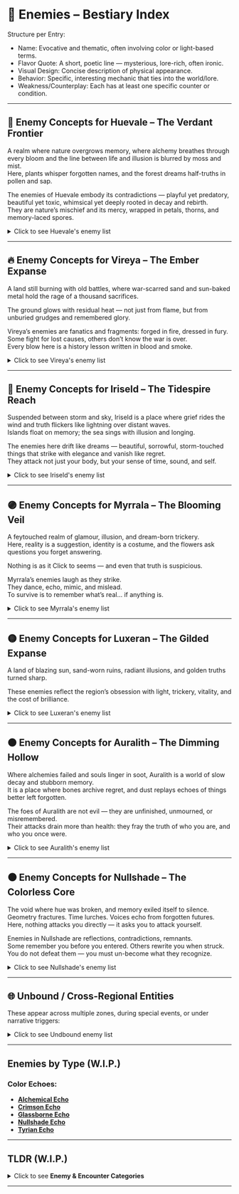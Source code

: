 
# 👹 Enemies – Bestiary Index

Structure per Entry:
- Name: Evocative and thematic, often involving color or light-based terms.
- Flavor Quote: A short, poetic line — mysterious, lore-rich, often ironic.
- Visual Design: Concise description of physical appearance.
- Behavior: Specific, interesting mechanic that ties into the world/lore.
- Weakness/Counterplay: Each has at least one specific counter or condition.

---

## 🌿 Enemy Concepts for Huevale – The Verdant Frontier

A realm where nature overgrows memory, 
where alchemy breathes through every bloom 
and the line between life and illusion is blurred by moss and mist.  
Here, plants whisper forgotten names, and the forest dreams half-truths in pollen and sap.

The enemies of Huevale embody its contradictions 
— playful yet predatory, beautiful yet toxic, whimsical yet deeply rooted in decay and rebirth.  
They are nature’s mischief and its mercy, wrapped in petals, thorns, and memory-laced spores.

<details><summary>Click to see Huevale's enemy list</summary>

---

### [Sapborn Stalker](./enemies/sapborn-stalker.md)
> “Roots remember where you stepped.”

<img src="../assets/sprites/enemies/huevale/sapborn-stalker.png" alt="Sapborn Stalker Sprite" width="200">

Semi-humanoid creature made of twisting sap and bark.  
Burrows through roots to ambush.  
Weak to fire and severing effects.  
Camouflages among foliage when still.

---

### [Boglight Mimic](./enemies/boglight-mimic.md)
> “Some will-o’-the-wisps aren't lost. They're hunting.”

<img src="../assets/sprites/enemies/huevale/boglight-mimic.png" alt="Boglight Mimic Sprite" width="200">

Glowing green-blue orbs that lure players into swamp traps.  
On close approach, transforms into a leeching spirit.  
Weak to light-based spells or illusions.

---

### [Verdant Maw](./enemies/verdant-maw.md)
> “A flower with teeth is still a flower.”

<img src="../assets/sprites/enemies/huevale/verdant-maw.png" alt="Verdant Maw Sprite" width="200">

Giant carnivorous plant rooted in place.  
Lures players with illusory items or NPCs, then snaps.  
Can be bypassed with stealth or charmed with Limerick Druid’s flute.

---

### [Sporekin](./enemies/sporekin.md)
> “Born of breath, fed by decay.”

<img src="../assets/sprites/enemies/huevale/sporekin.png" alt="Sporekin Sprite" width="200">

Child-sized fungal husks with mossy faces and glowing eyes.  
Release hallucinogenic spores that alter controls or visuals.  
Immune to poison, vulnerable to sonic and purifying effects.

---

### [Thornwrithe Beast](./enemies/thornwrithe-beast.md)
> “It bleeds bramble. And it’s fast.”

<img src="../assets/sprites/enemies/huevale/thornwrithe-beast.png" alt="Thornwrithe Beast Sprite" width="200">

Quadruped overgrown with thorns and vines.  
Leaves a trail of entangling roots, lunges from the underbrush.  
Can be slowed with earth magic, enraged by Crimson.

---

### [Limeroot Trickster](./enemies/limeroot-trickster.md)
> “It rhymes, then strikes.”

<img src="../assets/sprites/enemies/huevale/limeroot-trickster.png" alt="Limeroot Trickster Sprite" width="200">

Illusion-casting spirit that copies Limerick Druid’s mannerisms.  
Speaks in reversed limericks, casts mirror illusions to disorient.  
Must be unrhymed (interrupted spellcasting) to break illusions.

---

### [Chartreuse Husk](./enemies/chartreuse-husk.md)
> “A tonic left too long to rot.”

<img src="../assets/sprites/enemies/huevale/chartreuse-husk.png" alt="Chartreuse Husk Sprite" width="200">

Once-human monk bloated by corrupted potions.  
Sprays acidic laughter mist (damages and causes confusion).  
Bursts on death, leaving puddles of unstable alchemy.

---

### [Grovebound Sentinel](./enemies/grovebound-sentinel.md)
> “The trees gave it orders. It never stopped listening.”

<img src="../assets/sprites/enemies/huevale/grovebound-sentinel.png" alt="Grovebound Sentinel Sprite" width="200">

Animated wooden golem clad in emerald vines.  
Guards sacred ruins, resists all elemental magic.  
Can only be disabled by solving nearby environment puzzle.

---

### [Fangbloom Wyrm](./enemies/fangbloom-wyrm.md)
> “Buried in blossom, it waits for motion.”

<img src="../assets/sprites/enemies/huevale/fangbloom-wyrm.png" alt="Fangbloom Wyrm Sprite" width="200">

Snake-like vine beast hiding beneath flower beds.  
Emerges to grab and constrict, then slithers back.  
Detected only with Skobeloff Lens or Echo spells.

---

### [Mossgrave Revenant](./enemies/mossgrave-revenant.md)
> “Even the ghosts here wear green.”

<img src="../assets/sprites/enemies/huevale/mossgrave-revenant.png" alt="Mossgrave Revenant Sprite" width="200">

Verdant-armored specter of a fallen knight.  
Channels dream-poison through sword swings.  
Weak to light and memory-based attacks (e.g. Celadon Shards).

</details>

---

## 🔥 Enemy Concepts for Vireya – The Ember Expanse

A land still burning with old battles, 
where war-scarred sand and sun-baked metal hold the rage of a thousand sacrifices.  

The ground glows with residual heat 
— not just from flame, but from unburied grudges and remembered glory.

Vireya’s enemies are fanatics and fragments: forged in fire, dressed in fury.  
Some fight for lost causes, others don’t know the war is over.  
Every blow here is a history lesson written in blood and smoke.

<details><summary>Click to see Vireya's enemy list</summary>

---

### [Ashwrought Colossus](./enemies/ashwrought-colossus.md)
> “Built for war. Reforged by memory.”

<img src="../assets/sprites/enemies/vireya/ashwrought-colossus.png" alt="Ashwrought Colossus Sprite" width="200">

Towering construct made from molten iron and ancient siege wreckage.  
Emits heat waves that drain stamina.  
Can be staggered by fire magic — it absorbs too much and cracks.

---

### [Crimson Echo](./enemies/crimson-echo.md)
> “Battle never ends when memory screams louder than death.”

<img src="../assets/sprites/enemies/vireya/crimson-echo.png" alt="Crimson Echo Sprite" width="200">

A ghostly warrior trapped in an eternal duel loop.  
Reflects the last hit it received, forcing players to adapt.  
Weak to silence and time-breaking effects.

---

### [Fox Mirage](./enemies/fox-mirage.md)
> “Blink once — it’s gone. Blink again — it’s behind you.”

<img src="../assets/sprites/enemies/vireya/fox-mirage.png" alt="Fox Mirage Sprite" width="200">

Illusory predator mimicking Nacarat’s trickery.  
Leaves illusory duplicates that confuse AI targeting.  
Revealed only in mirrored terrain or by Cinnabar Seal.

---

### [Searblood Cultist](./enemies/searblood-cultist.md)
> “Their veins boil. Their gods demand it.”

<img src="../assets/sprites/enemies/vireya/searblood-cultist.png" alt="Searblood Cultist Sprite" width="200">

Blood-sacrificing zealots that set themselves aflame to empower attacks.  
Explode on death, igniting the terrain.  
Can be pacified briefly by Crimson Weaver’s thread.

---

### [Lava-Fused Behemoth](./enemies/lava-fused-behemoth.md)
> “Born in magma. Tempered by wrath.”

<img src="../assets/sprites/enemies/vireya/lava-fused-behemoth.png" alt="Lava-Fused Behemoth Sprite" width="200">

A monstrous, slow-moving beast with obsidian skin and cracks of flame.  
Cannot cross cooled earth (can freeze lava paths).  
Weak spot: molten vent on its back.

---

### [Red Widow](./enemies/red-widow.md)
> “Her kisses are funerals.”

<img src="../assets/sprites/enemies/vireya/red-widow.png" alt="Red Widow Sprite" width="200">

Assassins dressed in red lace armor.  
Use heat mirage cloaking, darting in and out of visibility.  
Can charm NPCs mid-fight or turn them on the player.

---

### [Bannerbound Revenant](./enemies/bannerbound-revenant.md)
> “It doesn't remember who it fought for — only that it must keep marching.”

<img src="../assets/sprites/enemies/vireya/bannerbound-revenant.png" alt="Bannerbound Revenant Sprite" width="200">

A spectral soldier dragging a burning banner behind.  
Each flag raises fallen warriors as lesser shades.  
Silence the banner (or steal it) to weaken them.

---

### [Glasslash Serpent](./enemies/glasslash-serpent.md)
> “Born of heat and betrayal.”

<img src="../assets/sprites/enemies/vireya/glasslash-serpent.png" alt="Glasslash Serpent Sprite" width="200">

Lava-glass snake with razor scales.  
Shatters into sharp projectiles when hit.  
Weak to vibration (use drum-based or sonic magic).

---

### [Funeral Dancer](./enemies/funeral-dancer.md)
> “She dances to end things. And always ends with a bow.”

<img src="../assets/sprites/enemies/vireya/funeral-dancer.png" alt="Funeral Dancer Sprite" width="200">

Spinning dancer in ceremonial garb.  
Slashes in wide arcs while laughing eerily.  
Leaves a glowing sigil on the ground — triggers a delayed explosion.

---

### [Bloodroot Effigy](./enemies/bloodroot-effigy.md)
> “Built of martyr bones. Fueled by prayer.”

<img src="../assets/sprites/enemies/vireya/bloodroot-effigy.png" alt="Bloodroot Effigy Sprite" width="200">

A twisted golem built from the remains of heroes, infused with Crimson Bloom essence.  
Each strike on it hurts both the player and the attacker, unless the player is Verdant-bound.  
Best defeated through stealth or puzzle triggers.

</details>

---


## 🌊 Enemy Concepts for Iriseld – The Tidespire Reach

Suspended between storm and sky, 
Iriseld is a place where grief rides the wind and truth flickers like lightning over distant waves.  
Islands float on memory; the sea sings with illusion and longing.

The enemies here drift like dreams 
— beautiful, sorrowful, storm-touched things that strike with elegance and vanish like regret.  
They attack not just your body, but your sense of time, sound, and self.

<details><summary>Click to see Iriseld's enemy list</summary>

---

### [Glassborne Echo](./enemies/glassborne-echo.md)
> “It doesn’t shatter. It reflects you... wrong.”

<img src="../assets/sprites/enemies/iriseld/glassborne-echo.png" alt="Glassborne Echo Sprite" width="200">

Phantom entity formed from broken enchanted glass.  
Mimics the player’s last movement pattern — delayed mirror attacks.  
Shatters into sharp arcs when hit by lightning.

---

### [Skycall Wraith](./enemies/skycall-wraith.md)
> “The wind lost its name. So it screams.”

<img src="../assets/sprites/enemies/iriseld/skycall-wraith.png" alt="Skycall Wraith Sprite" width="200">

Pale, robed specters drifting on updrafts.  
Emit disruption shrieks that disable gliding and storm-gliding for short durations.  
Weak to grounded attacks and heavy elements.

---

### [Abyssal Current](./enemies/abyssal-current.md)
> “The tide remembers. The tide regrets.”

<img src="../assets/sprites/enemies/iriseld/abyssal-current.png" alt="Abyssal Current Sprite" width="200">

Serpentine water creature made of living memory-water, hunts near storm-wrecked coasts.  
Shifts between water and vapor; hits drain memory charges (disabling certain passive buffs).  
Temporarily banished by Zaffre Vial or Mind Echo abilities.

---

### [Stormwrit Hound](./enemies/stormwrit-hound.md)
> “It howls in lightning — and leaps between bolts.”

<img src="../assets/sprites/enemies/iriseld/stormwrit-hound.png" alt="Stormwrit Hound Sprite" width="200">

Four-legged skybeast made of cloud, wire, and plasma.  
Attacks with flash-teleports and static fields.  
Weak to harmonic resonance (e.g. flute, skybell chimes).

---

### [Sorrowwing](./enemies/sorrowwing.md)
> “It cries your name before you hear it.”

<img src="../assets/sprites/enemies/iriseld/sorrowwing.png" alt="Sorrowwing Sprite" width="200">

Ghostly birdlike creatures with humanlike eyes.  
Emit a sorrowful call that pulls the player toward ledges.  
Blocked by Cerulean Cloak or resisted with a memory artifact.

---

### [Tempest Marionette](./enemies/tempest-marionette.md)
> “She dances on wires strung from lightning.”

<img src="../assets/sprites/enemies/iriseld/tempest-marionette.png" alt="Tempest Marionette Sprite" width="200">

Sky-dancer puppet animated by storm-energy.  
Fights with aerial combos; parries magic with elegance.  
Can be overloaded by storm surge spells.

---

### [Whisperglass Wyrm](./enemies/whisperglass-wyrm.md)
> “You never hear it speak. But the cliff listens.”

<img src="../assets/sprites/enemies/iriseld/whisperglass-wyrm.png" alt="Whisperglass Wyrm Sprite" width="200">

Semi-transparent serpent that burrows through sky-islands.  
Spawns illusions of falling paths or invisible foes.  
Best revealed using Payne’s Brush or Skyglass Prisms.

---

### [Tideworn Apostle](./enemies/tideworn-apostle.md)
> “She drowned for knowledge. Now she walks for silence.”

<img src="../assets/sprites/enemies/iriseld/tideworn-apostle.png" alt="Tideworn Apostle Sprite" width="200">

Sea-cloaked undead scholar with glowing journal pages.  
Casts ink-black storm runes that scramble spell targeting.  
Weak to silence and fire.

---

### [Feathered Null](./enemies/feathered-null.md)
> “The wind gave up. It became still.”

<img src="../assets/sprites/enemies/iriseld/feathered-null.png" alt="Feathered Null Sprite" width="200">

A hovering, colorless humanoid creature with shredded wings.  
Disables storm-based traversal nearby.  
Can only be defeated with a combo of hue-bound gliding and memory reactivation.

---

### [Mirrorwake Duelist](./enemies/mirrorwake-duelist.md)
> “She fights in reflections. Yours. Hers. Anyone’s.”

> [!WARNING] No sprite yet...

<!-- <img src="../assets/sprites/enemies/iriseld/mirrorwake-duelist.png" alt="Mirrorwake Duelist Sprite" width="200"> -->

Illusory swordmaster from the ancient Skyglass arena.  
Moves unpredictably; teleports through mirrored surfaces and puddles.  
Can only be struck when reflected in water or glass at the same time.

</details>

---

## 🟣 Enemy Concepts for Myrrala – The Blooming Veil

A feytouched realm of glamour, illusion, and dream-born trickery.  
Here, reality is a suggestion, identity is a costume, 
and the flowers ask questions you forget answering.  

Nothing is as it Click to seems — and even that truth is suspicious.

Myrrala’s enemies laugh as they strike.  
They dance, echo, mimic, and mislead.  
To survive is to remember what’s real… if anything is.

<details><summary>Click to see Myrrala's enemy list</summary>

---

### [Doppelshade](./enemies/doppelshade.md)
> “You think it’s you. It hopes you don’t realize too late.”

<img src="../assets/sprites/enemies/myrrala/doppelshade.png" alt="Doppelshade Sprite" width="200">

Illusory clone that mimics the player’s appearance and recent combat style.  
Reacts to your previous inputs and predicts movement.  
Can only be revealed by indirect light or Thulian Mirror.

---

### [Lilyborn Mirage](./enemies/lilyborn-mirage.md)
> “It breathes petals. Then it asks questions you forget answering.”

<img src="../assets/sprites/enemies/myrrala/lilyborn-mirage.png" alt="Lilyborn Mirage Sprite" width="200">

Dreamlike humanoid formed from blooming lilies and shifting mist.  
Casts memory-loop illusions — repeating dialogue and actions.  
Best countered with rhythmic attacks or dialogue-based counters.

---

### [Chronopollen Sprite](./enemies/chronopollen-sprite.md)
> “Every sneeze moves the clock.”

<img src="../assets/sprites/enemies/myrrala/chronopollen-sprite.png" alt="Chronopollen Sprite Sprite" width="200">

Tiny, glowing fey that scatter time-warping pollen.  
Slows or speeds up local time randomly for both player and enemies.  
Can be trapped in dreamcatcher-like artifacts or frozen in a stasis loop.

---

### [Bloomveil Widow](./enemies/bloomveil-widow.md)
> “Draped in dusk. Her webs charm, then choke.”

<img src="../assets/sprites/enemies/myrrala/bloomveil-widow.png" alt="Bloomveil Widow Sprite" width="200">

Floating, spider-like entity wrapped in living silk and perfume.  
Uses charm pheromones and teleporting silk lashes.  
Vulnerable when mirrored or silenced.

---

### [Fandancer Fragment](./enemies/fandancer-fragment.md)
> “She’s still on stage, even if the stage burned down.”

<img src="../assets/sprites/enemies/myrrala/fandancer-fragment.png" alt="Fandancer Fragment Sprite" width="200">

Holographic echo of a past duel — performs dance-based blade attacks.  
Leaves glowing footprints that trap those who step in rhythm.  
Defeated by desynchronizing or breaking the rhythm pattern.

---

### [Razzflare Imp](./enemies/razzflare-imp.md)
> “Laughter that burns. Mischief that lingers.”

<img src="../assets/sprites/enemies/myrrala/razzflare-imp.png" alt="Razzflare Imp Sprite" width="200">

Tiny, fast-moving trickster that hurls bursts of chaotic glamour magic.  
Warps the visual UI briefly (e.g. health bar swaps, reversed camera).  
Can be grounded by music or rhythmic pulses.

---

### [Heliotropic Lurker](./enemies/heliotropic-lurker.md)
> “It Click to sees only light. But dreams in shadow.”

<img src="../assets/sprites/enemies/myrrala/heliotropic-lurker.png" alt="Heliotropic Lurker Sprite" width="200">

Stalker-type predator made of twilight and heliotrope vines.  
Blind to movement unless in light or during sunrise.  
Stronger if the player carries Heliotrope Band or casts light-based spells.

---

### [Thulian Vowkeeper](./enemies/thulian-vowkeeper.md)
> “It remembers every promise you made. Even lies.”

<img src="../assets/sprites/enemies/myrrala/thulian-vowkeeper.png" alt="Thulian Vowkeeper Sprite" width="200">

Shimmering knight formed from reflective crystal and oaths.  
Grows stronger the more dialogue-based choices the player has broken.  
Can be pacified or weakened through honesty (or tricked with illusion).

---

### [Glittering Grimoire](./enemies/glittering-grimoire.md)
> “It reads you when opened.”

<img src="../assets/sprites/enemies/myrrala/glittering-grimoire.png" alt="Glittering Grimoire Sprite" width="200">

Floating, sentient spellbook covered in sparkling runes.  
Summons phantom spells from the player’s past spell usage history.  
Must be “closed” via counter-rhythm or illusion feedback loop.

---

### [Veilshift Matron](./enemies/veilshift-matron.md)
> “You’re in her garden now. She decides where the paths go.”

<img src="../assets/sprites/enemies/myrrala/veilshift-matron.png" alt="Veilshift Matron Sprite" width="200">

Boss-class illusionist; shifts terrain during battle.  
Casts spatial glitches — teleports you slightly mid-dodge or mid-cast.  
Only damaged while her real form is visible (revealed by dialogue clues or Thulian Mirror).

</details>

---

## 🟡 Enemy Concepts for Luxeran – The Gilded Expanse

A land of blazing sun, sand-worn ruins, 
radiant illusions, and golden truths turned sharp.  

These enemies reflect the region’s obsession with light, 
trickery, vitality, and the cost of brilliance.

<!--
🟡 Luxeran Bestiary Themes:

Theme	Enemies Emphasizing It

- Mirage & Illusion:
  - Mirage Revenant, Ambercoil Asp, Mirrorthirst Wyrm
- Light as Weapon
  - Hollow Prophet, Sunflare Marionette, Citrine Golem
- Truth vs Trickery
  - Gamboge Djinnling, Cinnabar Scarab, Sundial Scarwalker
- Combat with Clarity
  - Sunburnt Jackal, Scarwalker, Wyrm (reading shadows, terrain, rhythm)
- Artifact-Specific Counters
  - Several enemies demand specific tools or environmental awareness, e.g. Orange Peel Charm, Eburnean Dice, memory-scent detection
-->

<details><summary>Click to see Luxeran's enemy list</summary>

---

### [Sunburnt Jackal](./enemies/sunburnt-jackal.md)
> “It never learned the difference between shadow and prey.”

<img src="../assets/sprites/enemies/luxeran/sunburnt-jackal.png" alt="Sunburnt Jackal Sprite" width="200">

Lean, sun-scorched predator with light-blind eyes.  
Tracks movement by heat signatures and scent.  
Weaker at night or in shadow; lunges toward heat-based spells or torches.

---

### [Mirage Revenant](./enemies/mirage-revenant.md)
> “You blinked. It was never there. But now it is.”

<img src="../assets/sprites/enemies/luxeran/mirage-revenant.png" alt="Mirage Revenant Sprite" width="200">

Shimmering specter that flickers in and out of visibility.  
Mimics helpful NPC silhouettes or glimmers as treasure chests before striking.  
Dispelled by true-vision items or bursts of non-elemental force.

---

### [Ambercoil Asp](./enemies/ambercoil-asp.md)
> “Even its scales lie.”

<img src="../assets/sprites/enemies/luxeran/ambercoil-asp.png" alt="Ambercoil Asp Sprite" width="200">

Golden serpent with reflective glassy hide.  
Coils around artifacts to mimic them, attacking when disturbed.  
Reflects light spells unless disrupted by sonic or echo attacks.

---

### [Gamboge Djinnling](./enemies/gamboge-djinnling.md)
> “A wish, half-spoken. A trick, fully paid.”

<img src="../assets/sprites/enemies/luxeran/gamboge-djinnling.png" alt="Gamboge Djinnling Sprite" width="200">

Tiny elemental born from scorched lamp remnants.  
Grants random buffs or debuffs on hit — chaotic allies or enemies.  
Tamed briefly with Orange Peel Charms or negotiation spells.

---

### [Cinnabar Scarab](./enemies/cinnabar-scarab.md)
> “It shines when afraid. Which is always.”

<img src="../assets/sprites/enemies/luxeran/cinnabar-scarab.png" alt="Cinnabar Scarab Sprite" width="200">

Swarm creature with shell that refracts firelight into false shadows.  
Explodes into decoy duplicates upon damage.  
Real one only harmed by AoE, aura, or memory-scent detection.

---

### [Hollow Prophet](./enemies/hollow-prophet.md)
> “It speaks in blinding truths… and burns away lies.”

<img src="../assets/sprites/enemies/luxeran/hollow-prophet.png" alt="Hollow Prophet Sprite" width="200">

Wandering preacher figure made of light and bone.  
Casts delayed flash-runes that disorient or invert camera movement.  
Defeated by silence spells or the Eburnean Dice (gambling memory sacrifice).

---

### [Citrine Golem](./enemies/citrine-golem.md)
> “A gem is eternal. So is its temper.”

<img src="../assets/sprites/enemies/luxeran/citrine-golem.png" alt="Citrine Golem Sprite" width="200">

Massive guardian built of fused yellow crystals and gold.  
Absorbs all light magic; shatters under extreme cold or echo-charged percussion.  
Best fought with reflected terrain or manipulated architecture.

---

### [Sunflare Marionette](./enemies/sunflare-marionette.md)
> “Dances on beams. Cracks like porcelain.”

<img src="../assets/sprites/enemies/luxeran/sunflare-marionette.png" alt="Sunflare Marionette Sprite" width="200">

Glass‑limbed puppet floating on sunlight threads.  
Creates solar hotspots on the field — standing in one heals it.  
Can be tangled using shadow or smoke-based mechanics.

---

### [Sundial Scarwalker](./enemies/sundial-scarwalker.md)
> “You can’t run from time. Especially when it’s hunting.”

<img src="../assets/sprites/enemies/luxeran/sundial-scarwalker-2.png" alt="Sundial Scarwalker Sprite" width="200">
<img src="../assets/sprites/enemies/luxeran/sundial-scarwalker.png" alt="Sundial Scarwalker Sprite" width="200">

Living sandstone warrior with a sundial for a face.  
Moves only when player does; attacks after shadow completes arc.  
Timing-based fight: strike only when its own shadow is cast forward.

---

### [Mirrorthirst Wyrm](./enemies/mirrorthirst-wyrm.md)
> “It swam through light until it forgot the sky.”

<img src="../assets/sprites/enemies/luxeran/mirrorthirst-wyrm.png" alt="Mirrorthirst Wyrm Sprite" width="200">

Serpentine desert wyrm made of reflected mirage currents.  
Swims below sand as if in water; surface glimmers mark its path.  
Can only be targeted when fully emerged — lured by illusion spells or rhythmic movement.

</details>

---

## 🟤 Enemy Concepts for Auralith – The Dimming Hollow

Where alchemies failed and souls linger in soot, 
Auralith is a world of slow decay and stubborn memory.  
It is a place where bones archive regret, 
and dust replays echoes of things better left forgotten.

The foes of Auralith are not evil 
— they are unfinished, unmourned, or misremembered.  
Their attacks drain more than health: 
they fray the truth of who you are, and who you once were.

<details><summary>Click to see Auralith's enemy list</summary>

---

### [Memory Husk](./enemies/memory-husk.md)
> “A shell of who you were… or might become.”

<img src="../assets/sprites/enemies/auralith/memory-husk.png" alt="Memory Husk Sprite" width="200">

A ghostly figure that resembles a past version of the player.  
Mimics a skill or item the player once used.  
Defeated by replaying correct memory sequences or confronting it in dialogue.

---

### [Sootshade Collector](./enemies/sootshade-collector.md)
> “It gathers burnt truths. And whispers them.”

<img src="../assets/sprites/enemies/auralith/sootshade-collector.png" alt="Sootshade Collector Sprite" width="200">
<img src="../assets/sprites/enemies/auralith/sootshade-collector-test.png" alt="Sootshade Collector Sprite" width="200">

Cloaked entity made of ash and charred parchment.  
Uses memory-reveal fog that forces the player into past trauma moments.  
Immune to fire; vulnerable to silence spells or Bistre Lantern.

---

### [Caput Marionette](./enemies/caput-marionette.md)
> “They were never truly alive — just waiting to be dismissed.”

<img src="../assets/sprites/enemies/auralith/caput-marionette.png" alt="Caput Marionette Sprite" width="200">

Alchemically animated corpses, leaking rust and dried crimson.  
Shamble slowly until triggered by player interaction with certain relics.  
Explode in decay clouds on death unless dispelled first.

---

### [Ochre Golem](./enemies/ochre-golem.md)
> “It doesn’t move fast. It moves deliberately.”

<img src="../assets/sprites/enemies/auralith/ochre-golem.png" alt="Ochre Golem Sprite" width="200">

Stone guardian carved by the Burnt Sienna Sculptor.  
Will not engage until a player breaks a nearby object, then tracks them relentlessly.  
Temporarily pacified by placing the correct memory tokens nearby.

---

### [Rustworn Judge](./enemies/rustworn-judge.md)
> “Its verdict was written in corrosion.”

<img src="../assets/sprites/enemies/auralith/rustworn-judge.png" alt="Rustworn Judge Sprite" width="200">

A tall armored specter with cracked lacquered blades.  
Initiates trials on players — disables HUD and forces “honor duels.”  
Can be outwitted with memory-based bluffing.

---

### [Wickbone Lantern](./enemies/wickbone-lantern.md)
> “A cage of ribs, a candle of memory.”

<img src="../assets/sprites/enemies/auralith/wickbone-lantern.png" alt="Wickbone Lantern Sprite" width="200">
<!-- <img src="../assets/sprites/enemies/auralith/wickbone-lantern-2.png" alt="Wickbone Lantern Sprite" width="200"> -->
<!-- <img src="../assets/sprites/enemies/auralith/wickbone-lantern-test.png" alt="Wickbone Lantern Sprite" width="200"> -->

Undead creature with a flame sealed inside its chest.  
Lights up rooms — but if followed too closely, triggers soul traps.  
Flame can be transferred to unlock ghost-locked doors.

---

### [Alchemical Echo](./enemies/alchemical-echo.md)
> “It dissolved... but not enough.”

<img src="../assets/sprites/enemies/auralith/alchemical-echo.png" alt="Alchemical Echo Sprite" width="200">
<img src="../assets/sprites/enemies/auralith/alchemical-echo-test.png" alt="Alchemical Echo Sprite" width="200">

Twisted being mid-transmutation — half metal, half mind.  
Shoots unstable potion orbs that warp player abilities (swap healing for harm, for example).  
Temporarily stabilized using Caput Mortuum Phylactery.

---

### [Ashweaver Recluse](./enemies/ashweaver-recluse.md)
> “Spins memories into traps.”

<img src="../assets/sprites/enemies/auralith/ashweaver-recluse.png" alt="Ashweaver Recluse Sprite" width="200">

Spider-like entity that spins memory webs in narrow corridors.  
Touching a thread plays past player choices as whispers — too many cause panic/fear debuff.  
Can be burned or disrupted with loud sound/light.

---

### [Tapestry Watcher](./enemies/tapestry-watcher.md)
> “It stares at the wall where you betrayed yourself.”

<img src="../assets/sprites/enemies/auralith/tapestry-watcher.png" alt="Tapestry Watcher Sprite" width="200">

A hooded figure pinned to a giant weaving of player past decisions.  
Uses threads of past regrets to bind the player in guilt — paralyzes on misremembered dialogue.  
Beaten through confession or by wielding truth artifacts.

---

### [Phylactery Swarm](./enemies/phylactery-swarm.md)
> “Tiny. Hungry. Each holds a name they never earned.”

<img src="../assets/sprites/enemies/auralith/phylactery-swarm.png" alt="Phylactery Swarm Sprite" width="200">
<img src="../assets/sprites/enemies/auralith/phylactery-swarm-test.png" alt="Phylactery Swarm Sprite" width="200">

Cloud of hovering, brass-eyed insects bound to old soul fragments.  
Each one steals a piece of the player’s stored XP/memories on contact.  
Dispersed by fire, echo pulses, or by feeding them a forgotten name.

</details>

---

## ⚫ Enemy Concepts for Nullshade – The Colorless Core

The void where hue was broken, and memory exiled itself to silence.  
Geometry fractures. Time lurches. Voices echo from forgotten futures.  
Here, nothing attacks you directly — it asks you to attack yourself.

Enemies in Nullshade are reflections, contradictions, remnants.  
Some remember you before you entered. Others rewrite you when struck.  
You do not defeat them — you must un-become what they recognize.

<details><summary>Click to see Nullshade's enemy list</summary>

---

### [Prism Unform](./enemies/prism-unform.md)
> “A hue that forgot what it was.”

<img src="../assets/sprites/enemies/nullshade/prism-unform.png" alt="Prism Unform Sprite" width="200">

Shifting spectral figure that constantly flickers between hues — its form glitches.  
Attacks mimic abilities from all Orders, but in incomplete, unstable forms.  
Becomes more violent the more hues you’ve unlocked.

---

### [The Bound](./enemies/the-bound.md)
> “They stood still long enough… and became silence.”

<img src="../assets/sprites/enemies/nullshade/the-bound.png" alt="The Bound Sprite" width="200">

The stone figures scattered across Nullshade.  
Some awaken with slow, judgmental movements, using delayed, powerful strikes.  
Resist all hue magic — can only be calmed or undone by memory artifacts or player dialogue.

---

### [Nullshade Echo](./enemies/nullshade-echo.md)
> “It doesn’t attack. It remembers you doing so.”

<img src="../assets/sprites/enemies/nullshade/nullshade-echo.png" alt="Nullshade Echo Sprite" width="200">

Ghostly silhouette that replays your past actions — literal echoes of your earlier fights, dialogue choices, or attacks.  
Killing it causes a momentary rewind, undoing your last movement or decision.  
Defeated only through nonviolent means (e.g., standing still, choosing silence).

---

### [Fractal Shardling](./enemies/fractal-shardling.md)
> “A thought. A shape. Repeating until it breaks.”

<img src="../assets/sprites/enemies/nullshade/fractal-shardling.png" alt="Fractal Shardling Sprite" width="200">

Jagged, floating prism fragment with recursive movement patterns.  
Fractures when struck, duplicating itself in smaller, faster versions.  
Eventually collapses into a silent burst that rewrites nearby terrain.

---

### [Wound Remnant](./enemies/wound-remnant.md)
> “It bled light. Now it bleeds memory.”

<img src="../assets/sprites/enemies/nullshade/wound-remnant.png" alt="Wound Remnant Sprite" width="200">

A cracked, semi-humanoid construct born from the Prism Wound.  
Attacks cause the screen to fade briefly to white or gray, distorting player senses/UI.  
Emits ambient whispers from the shattered Core.

---

### [Shatterglass Choir](./enemies/shatterglass-choir.md)
> “They sing. The color leaves your screen.”

<img src="../assets/sprites/enemies/nullshade/shatterglass-choir.png" alt="Shatterglass Choir Sprite" width="200">

Cluster of floating childlike silhouettes, each a broken hue echo.  
Emit a color-draining hum — draining the world of saturation as they chant.  
Must be silenced in the order of color loss (e.g. ROYGBV → gray).

---

### [Null-Root](./enemies/null-root.md)
> “The Core tried to grow again. It failed beautifully.”

<img src="../assets/sprites/enemies/nullshade/null-root.png" alt="Null-Root Sprite" width="200">

Void-black vine-beasts wrapped in crystallized color veins.  
Burrow into geometry and drag chunks of environment as weapons.  
Vulnerable to self-sacrifice: must let them strike a fragment of the Prismwalker to activate their decay.

---

### [Silence Incarnate](./enemies/silence-incarnate.md)
> “It watches. It judges. It never blinks.”

<img src="../assets/sprites/enemies/nullshade/silence-incarnate.png" alt="Silence Incarnate Sprite" width="200">

A cloaked, hovering enemy that never moves — only watches.  
As long as it Click to sees you, you cannot cast or dodge.  
Must break its line of sight using warped architecture or bending light.

---

### [Memory Leech](./enemies/memory-leech.md)
> “What it bites, it forgets for you.”

<img src="../assets/sprites/enemies/nullshade/memory-leech.png" alt="Memory Leech Sprite" width="200">

Insectoid shape with crystal mandibles; feeds on the player’s HUD, memories, and controls.  
Causes you to forget controls momentarily (remapping buttons or hiding prompts).  
Defeated by triggering true memories — usually from collected lore items.

---

### [Tapestry Watcher](./enemies/tapestry-watcher.md)
> “It weaves choices you didn’t make. Then punishes you for forgetting them.”

> [!NOTE] (Previously introduced in Auralith but echoes in Nullshade)

> [!WARNING] no image yet, using auralith's version for now...

<img src="../assets/sprites/enemies/auralith/tapestry-watcher.png" alt="Tapestry Watcher Sprite" width="200">
<!-- <img src="../assets/sprites/enemies/nullshade/tapestry-watcher.png" alt="Tapestry Watcher Sprite" width="200"> -->


Appears again in Nullshade — but broken, flickering, mirroring forgotten possibilities.  
Now exists across multiple points in space 
— each version mutely reacting to different player decisions not taken 
(e.g., unchosen dialogue trees, skipped side quests).  
To escape it, the player must choose a new “first decision” and overwrite a prior truth.

---

### [The Seventh Hue](./enemies/the-seventh-hue.md)
> “It was never named. So it never died.”

> [!WARNING] no image yet...

<!-- <img src="../assets/sprites/enemies/nullshade/the-seventh-hue.png" alt="The Seventh Hue Sprite" width="200"> -->

A mythic enemy hidden behind the optional puzzle path ("The hue that never had a name").  
Appears only if the player solves five or more Nullshade prism riddles without error.  
It mirrors nothing — instead, it attempts to invert the player’s core attributes.

If defeated, unlocks an optional dialogue path before the final boss: **“What if the Prism was wrong?”**

---

### [The Colorless Shape](./enemies/the-colorless-shape.md)
> “It is everything. And it is no one.”

<img src="../assets/sprites/enemies/nullshade/the-colorless-shape.png" alt="The Colorless Shape Sprite" width="200">

Boss-tier elite enemy — a shifting, humanoid mirror that reflects your loadout and current hue alignment.  
Uses your current spells, weapons, and actions against you, but distorted.  
Final form before the boss; its final words echo your first dialogue choice in the game.

</details>

---

## 🌐 Unbound / Cross-Regional Entities
These appear across multiple zones, during special events, or under narrative triggers:

<details><summary>Click to see Undbound enemy list</summary>

---

### [Nullborn Husks](./enemies/nullborn-husks.md)
> "They are not undead. They are unmade..."

<img src="../assets/sprites/enemies/unbound/nullborn-husk.png" alt="Nullborn Husk Sprite" width="200">

Their movements **glitch reality** briefly — distorting hue around them.  
They emit a faint **color static**, a sound like someone whispering a name you've forgotten.  
Attacking them risks being drained of hue — causing **temporary colorblindness** or **ability inversion**.

---

### [Hue Leeches](./enemies/hue-leeches.md)
> “They shimmer with borrowed light — and leave you pale.”

<img src="../assets/sprites/enemies/unbound/hue-leeches.png" alt="Hue Leeches Sprite" width="200">

Small, floating jellyfish-like creatures made of dripping, semi-transparent color.  
Latch onto players and drain hue, turning abilities gray for several seconds.  
Can be popped with AoE or flashed with strong color bursts.

---

### [Tyrian Echo](./enemies/tyrian-echo.md)
> “Not a person. A memory repeating itself into violence.”

<img src="../assets/sprites/enemies/unbound/tyrian-echo.png" alt="Tyrian Echo Sprite" width="200">
<img src="../assets/sprites/enemies/unbound/tyrian-echo-2.png" alt="Tyrian Echo Sprite" width="200">

A shimmering humanoid form looped in fragmented animation.  
Uses dreamlike movements and distorted Crimson/Violet spells.  
Represents a replay of a warrior from the Color War, trapped in echo.

---

### [Bloomrot Titan](./enemies/bloomrot-titan.md)
> “Where growth was unchecked, the root turned cruel.”

<img src="../assets/sprites/enemies/unbound/bloomrot-titan.png" alt="Bloomrot Titan Sprite" width="200">

Massive, overgrown Verdant horror — fungus and bark fused around a desiccated core.  
Spawns poisonous pollen clouds and throws explosive Click to seed pods.  
Weak spot: glowing hollow in its twisted chest.

---

### [Wickerborn](./enemies/wickerborn.md)
> “They built guardians to watch color relics. The husks never stopped watching.”

<img src="../assets/sprites/enemies/unbound/wickerborn.png" alt="Wickerborn Sprite" width="200">

Constructed from woven roots, vines, and bone.  
Guard old shrines, react to proximity with delayed pursuit, then berserk.  
Can reassemble unless burned or shattered with Crimson/Earthen.

---

### [Nullshade Revenant](./enemies/nullshade-revenant.md)
> “It remembers dying. It forgot why it came back.”

<img src="../assets/sprites/enemies/unbound/nullshade-revenant.png" alt="Nullshade Revenant Sprite" width="200">

A once-colorful figure — now blackened, only faint trails of color remain.  
Phase-shifts between visible and invisible unless lit by certain hues.  
Heavy, slow attacker with aura that corrupts hue alignment on hit.

---

### [Moth-Witch of the Verdant Spiral](./enemies/moth-witch-of-the-verdant-spiral.md)
> “Eyes like blossoms, wings like whispers.”

<img src="../assets/sprites/enemies/unbound/moth-witch-of-the-verdant-spiral.png" alt="Moth-Witch of the Verdant Spiral Sprite" width="200">

A rare caster-type boss that controls swarms of Thalera moths.  
Uses Verdant and Cobalt spells to confuse, charm, and trap.  
Found in hidden glades; whispers riddles mid-fight.

---

### [Huefractals](./enemies/huefractals.md)
> “Fragments of forgotten color, shattered but sentient.”

<img src="../assets/sprites/enemies/unbound/huefractals.png" alt="Huefractals Sprite" width="200">

Living shards of the Prismatic Core.  
Erratic movement; each piece glows with unstable hue-light.  
Collide with each other to create random chromatic effects.

---

### [Memory Grafter](./enemies/memory-grafter.md)
> “He does not take lives. He replaces them.”

<img src="../assets/sprites/enemies/unbound/memory-grafter.png" alt="Memory Grafter Sprite" width="200">

A tall, cloaked humanoid with a scroll of names written in color-ink.  
Attacks using “rewrites”: steals your ability and replaces it with a fake one.  
Leaves color illusions of the player behind — like echoes.

---

### [Spectral Harvester](./enemies/spectral-harvester.md)
> “One swing, and your history falls away.”

<img src="../assets/sprites/enemies/unbound/spectral-harvester.png" alt="Spectral Harvester Sprite" width="200">

Appears during Memory Echo segments if failed.
Wields a giant scythe of broken hues; deletes portions of the map or player memory.
Can only be banished by completing a lore puzzle or using Hue Reforge relics.

---

### [The Unhued Choir](./enemies/the-unhued-choir.md)
> “They sing the Prism’s dirge. Each note unmakes.”

<img src="../assets/sprites/enemies/unbound/the-unhued-choir.png" alt="The Unhued Choir Sprite" width="200">

A floating cluster of childlike Nullborns, singing in perfect harmony.  
Sound-based attacks that disrupt player input timing, HUD UI, and spellcasting.  
Can be silenced with specific color sigils or broken with sonic feedback.

</details>

---

## Enemies by Type (W.I.P.)

### Color Echoes: <a id="color-echoes"></a>
- [**Alchemical Echo**](./enemies/alchemical-echo.md)
- [**Crimson Echo**](./enemies/crimson-echo.md)
- [**Glassborne Echo**](./enemies/glassborne-echo.md)
- [**Nullshade Echo**](./enemies/nullshade-echo.md)
- [**Tyrian Echo**](./enemies/tyrian-echo.md)

---

## TLDR (W.I.P.)

<details><summary>Click to see <b>Enemy & Encounter Categories</b></summary>

## Enemy & Encounter Categories

| Category                           | Mechanics & Examples                                                                                           |
| ---------------------------------- | -------------------------------------------------------------------------------------------------------------- |
| **Memory-Drainers**                | • **Abyssal Current**: proximity drains memory charges; banishable with Zaffre Vial.                           |
|                                    | • **Memory Leech**: latches to UI, disables buttons until Memory Echo cast.                                    |
|                                    | • **Hue Leeches**: swarm on hue use, gray-out abilities; burst AoE clears them.                                |
| **Illusory Predators**             | • **Bloomveil Widow & Boglight Mimic**: charm/mimic illusions → trap in loops; broken by Violet counters.      |
|                                    | • **Doppelshade & Fox Mirage**: mirror your form/afterimages; stagger by off-rhythm strikes or mirror-terrain. |
| **Elemental Constructs**           | • **Citrine Golem & Ochre Golem**: absorb certain hues (Yellow/Green), weak to Cobalt cold or vibration.       |
|                                    | • **Ashwrought Colossus**: area-denial heatwaves; stun by overheat vent attacks.                               |
|                                    | • **Alchemical Echo**: random status swaps; stabilize with Caput Mortuum phylactery.                           |
| **Spectral Echoes & Revenants**    | • **Crimson Echo**: duels you in looped attacks; break pattern with rhythm pauses.                             |
|                                    | • **Bannerbound Revenant**: momentum summoner; seize banner to end shades.                                     |
|                                    | • **Nullshade Revenant**: phase shifts unless lit by designated hue lanterns.                                  |
| **Arachnid / Trap-weavers**        | • **Ashweaver Recluse**: memory-web traps → “panic echo”; dispel webs with sound/flashes.                      |
|                                    | • **Spider Variants** (Bloomveil Widow’s webs, etc.) integrate similar trap loops.                             |
| **Boss-Scale Illusionists**        | • **Moth-Witch of the Verdant Spiral**: riddle choices reshape arena; wrong answer → shifting illusions.       |
|                                    | • **Veilshift Matron**: rewrites battlefield geometry; counter with mirror, “true map” buff.                   |
| **Time & Reflection Masters**      | • **Sundial Scarwalker**: mimics your movement with delay; stutter-step to confuse it.                         |
|                                    | • **Mirrorwake Duelist**: fights via reflections; break all local mirrors to remove her mobility.              |
|                                    | • **Whisperglass Wyrm**: burrows through reflective terrain; reveal with Mind Echo under glass.                |
| **Meta-Encounters (NG+, endgame)** | • **The Colorless Shape**: copies your build; untag hue → gains window to strike.                              |
|                                    | • **The Seventh Hue**: final paradox; requires truth prompt input to defeat.                                   |
|                                    | • **Unhued Choir**: sound-based HUD drain; defeat in inverted hue order.                                       |
</details>

---
